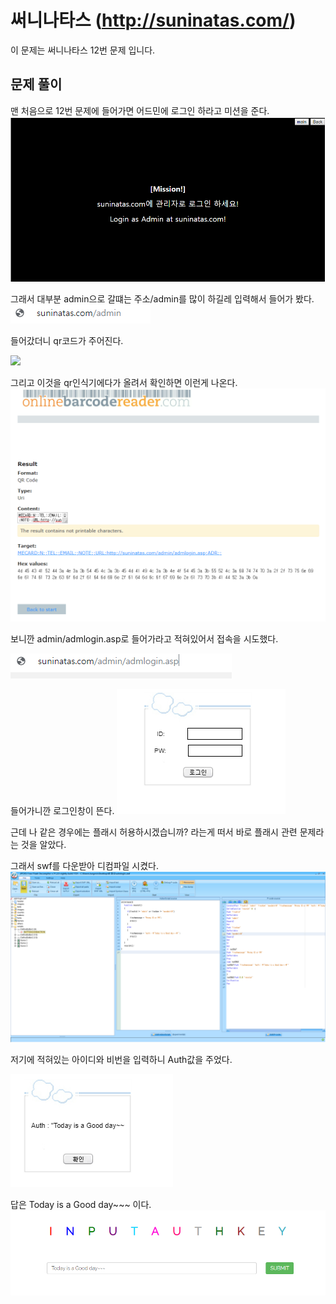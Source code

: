 # 써니나타스 (http://suninatas.com/)
이 문제는 써니나타스 12번 문제 입니다.

## 문제 풀이 
맨 처음으로 12번 문제에 들어가면 어드민에 로그인 하라고 미션을 준다.
![](./img/1.png)

그래서 대부분 admin으로 갈떄는 주소/admin를 많이 하길레 입력해서 들어가 봤다.
![](./img/2.png)

들어갔더니 qr코드가 주어진다.

![](./img/3.png)

그리고 이것을 qr인식기에다가 올려서 확인하면 이런게 나온다.
![](./img/4.png)

보니깐 admin/admlogin.asp로 들어가라고 적혀있어서 접속을 시도했다.

![](./img/5.png)

들어가니깐 로그인창이 뜬다.
![](./img/6.png)

근데 나 같은 경우에는 플래시 허용하시겠습니까? 라는게 떠서 바로 플래시 관련 문제라는 것을 알았다. <p>
그래서 swf를 다운받아 디컴파일 시켰다.
![](./img/7.png)

저기에 적혀있는 아이디와 비번을 입력하니 Auth값을 주었다.

![](./img/8.png)

답은 Today is a Good day~~~ 이다.
![](./img/9.png)